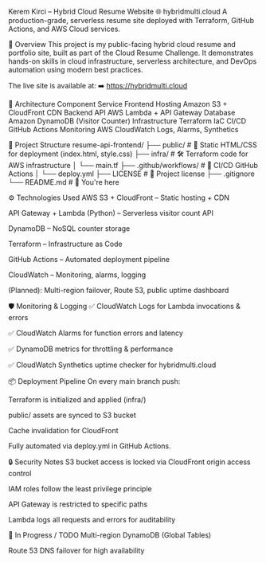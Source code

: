 Kerem Kirci – Hybrid Cloud Resume Website
🌐 hybridmulti.cloud
A production-grade, serverless resume site deployed with Terraform, GitHub Actions, and AWS Cloud services.

🚀 Overview
This project is my public-facing hybrid cloud resume and portfolio site, built as part of the Cloud Resume Challenge. It demonstrates hands-on skills in cloud infrastructure, serverless architecture, and DevOps automation using modern best practices.

The live site is available at:
➡️ https://hybridmulti.cloud

🧱 Architecture
Component	Service
Frontend Hosting	Amazon S3 + CloudFront CDN
Backend API	AWS Lambda + API Gateway
Database	Amazon DynamoDB (Visitor Counter)
Infrastructure	Terraform IaC
CI/CD	GitHub Actions
Monitoring	AWS CloudWatch Logs, Alarms, Synthetics

📁 Project Structure
resume-api-frontend/
├── public/                # 🚀 Static HTML/CSS for deployment (index.html, style.css)
├── infra/                 # 🛠️ Terraform code for AWS infrastructure
│   └── main.tf
├── .github/workflows/     # 🤖 CI/CD GitHub Actions
│   └── deploy.yml
├── LICENSE                # 📄 Project license 
├── .gitignore
└── README.md              # 📄 You're here

⚙️ Technologies Used
AWS S3 + CloudFront – Static hosting + CDN

API Gateway + Lambda (Python) – Serverless visitor count API

DynamoDB – NoSQL counter storage

Terraform – Infrastructure as Code

GitHub Actions – Automated deployment pipeline

CloudWatch – Monitoring, alarms, logging

(Planned): Multi-region failover, Route 53, public uptime dashboard

🛡️ Monitoring & Logging
✅ CloudWatch Logs for Lambda invocations & errors

✅ CloudWatch Alarms for function errors and latency

✅ DynamoDB metrics for throttling & performance

✅ CloudWatch Synthetics uptime checker for hybridmulti.cloud

📦 Deployment Pipeline
On every main branch push:

Terraform is initialized and applied (infra/)

public/ assets are synced to S3 bucket

Cache invalidation for CloudFront

Fully automated via deploy.yml in GitHub Actions.

🔒 Security Notes
S3 bucket access is locked via CloudFront origin access control

IAM roles follow the least privilege principle

API Gateway is restricted to specific paths

Lambda logs all requests and errors for auditability

🧪 In Progress / TODO
 Multi-region DynamoDB (Global Tables)

 Route 53 DNS failover for high availability
